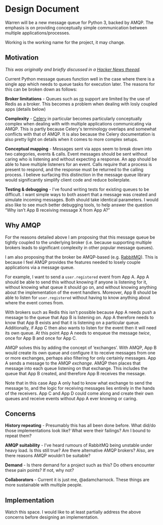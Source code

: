 # Design Document

Warren will be a new message queue for Python 3, backed by AMQP. 
The emphasis is on providing conceptually simple communication 
between multiple applications/processes.

Working is the working name for the project, it may change.

## Motivation

*This was originally and briefly discussed in a 
[Hacker News theead](https://news.ycombinator.com/item?id=14556988).*

Current Python message queues function well in the case where there 
is a single app which needs to queue tasks for execution later.
The reasons for this can be broken down as follows:

**Broker limitations** - Queues such as [rq](http://python-rq.org/)
support are limited by the use of Redis as a broker. This 
becomes a problem when dealing with losly coupled apps (details below)

**Complexity** - [Celery](http://celery.readthedocs.io/) in particular 
becomes particularly conceptually complex when dealing with with 
multiple applications communicating via AMQP. This is partly because 
Celery's terminology overlaps and somewhat conflicts with that of AMQP.
It is also because the Celery documentation is also pretty light on details 
when it comes to more complex setups.

**Conceptual mapping** - Messages sent via apps seem to break down into 
two categories, events & calls. Event messages should be sent without 
caring who is listening and without expecting a response. An app should 
be able to have multiple listeners for an event. Calls 
require that a process is present to respond, and the response must be 
returned to the calling process. I believe surfacing this distinction 
in the message queue library would significantly simplify client code 
and reduce boilerplate.

**Testing & debugging** - I’ve found writing tests for existing 
queues to be difficult. I want simple ways to both assert that a message was 
created and simulate incoming messages. Both should take identical parameters.
I would also like to see much better debugging tools, to help answer the question 
“Why isn’t App B receiving message X from App A?”

## Why AMQP

For the reasons detailed above I am proposing that this message queue be 
tightly coupled to the underlying broker (i.e. because 
supporting multiple brokers leads to significant complexity in other popular message queues).

I am also proposing that the broker be AMQP-based 
(e.g. [RabbitMQ](https://www.rabbitmq.com)). This is because I feel 
AMQP provides the features needed to losely couple applications via a message queue.

For example, I want to send a ``user.registered`` event from App A. App A should 
be able to send this without knowing if anyone is listening for it, without knowing 
what queue it should go on, and without knowing anything about the implementation
of the event handlers. Moreover, App B should be able to listen for ``user.registered`` without 
having to know anything about where the event comes from.

With brokers such as Redis this isn’t possible because App A needs push a message 
to the queue that App B is listening on. App A therefore needs to know that App B exists and 
that it is listening on a particular queue. Additionally, if App C then also wants to listen 
for the event then it will need its own queue. At this point App A needs to enqueue the message *twice*, 
once for App B and once for App C.

AMQP solves this by adding the concept of ‘exchanges’. 
With AMQP, App B would create its own queue and configure it to receive messages 
from one or more exchanges, perhaps also filtering for only certainly messages.
App A sends a message to the AMQP *exchange*. AMQP then places that message into 
each queue listening on that exchange. This includes the queue that App B created, 
and therefore App B receives the message.

Note that in this case App A only had to know what exchange to send the message to, 
and the logic for receiving messages lies entirely in the hands of the receivers.
App C and App D could come along and create their own queues and receive events 
without App A ever knowing or caring.

## Concerns

**History repeating** - Presumably this has all been done before. 
What did/do those implementations look like? What were their failings? Am 
I bound to repeat them?

**AMQP suitability** - I’ve heard rumours of RabbitMQ being unstable under 
heavy load. Is this still true? Are there alternative AMQP brokers? Also,
are there reasons AMQP wouldn’t be suitable?

**Demand** - Is there demand for a project such as this? Do others encounter these 
pain points? If not, why not?

**Collaborators** - Current it is just me, @adamcharnock. These things are more 
sustainable with multiple people. 


## Implementation

Watch this space. I would like to at least partially address the above 
concerns before designing an implementation.

